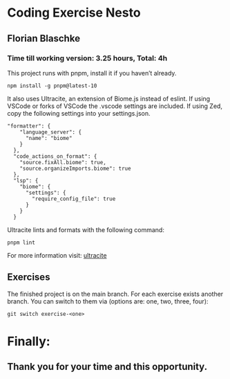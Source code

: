# Coding Exercise Nesto
## Florian Blaschke
### Time till working version: 3.25 hours, Total: 4h


This project runs with pnpm, install it if you haven’t already.

```
npm install -g pnpm@latest-10
```

It also uses Ultracite, an extension of Biome.js instead of eslint. If using VSCode or forks of VSCode the .vscode settings are included.
If using Zed, copy the following settings into your settings.json.

```
"formatter": {
    "language_server": {
      "name": "biome"
    }
  },
  "code_actions_on_format": {
    "source.fixAll.biome": true,
    "source.organizeImports.biome": true
  },
  "lsp": {
    "biome": {
      "settings": {
        "require_config_file": true
      }
    }
  }
```

Ultracite lints and formats with the following command:

```
pnpm lint
```

For more information visit: [ultracite](https://www.ultracite.ai)

## Exercises

The finished project is on the main branch. For each exercise exists another branch.
You can switch to them via (options are: one, two, three, four):

```
git switch exercise-<one>
```

# Finally:
## Thank you for your time and this opportunity.
